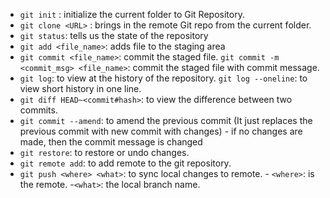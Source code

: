 - `git init` : initialize the current folder to Git Repository.
- `git clone <URL>` : brings in the remote Git repo from <URL> the current folder.
- `git status`: tells us the state of the repository
- `git add <file_name>`: adds file to the staging area
- `git commit <file_name>`: commit the staged file.
       `git commit -m <commit_msg> <file_name>`: commit the staged file with commit message.
- `git log`: to view at the history of the repository.
      `git log --oneline`: to view short history in one line.
- `git diff HEAD~<commit#hash>`: to view the difference between two commits.
- `git commit --amend`: to amend the previous commit (It just replaces the previous commit with new commit with changes)
      - if no changes are made, then the commit message is changed
- `git restore`: to restore or undo changes.
- `git remote add`: to add remote to the git repository.
- `git push <where> <what>`: to sync local changes to remote.
        - `<where>`: is the remote.
		-`<what>`: the local branch name.
